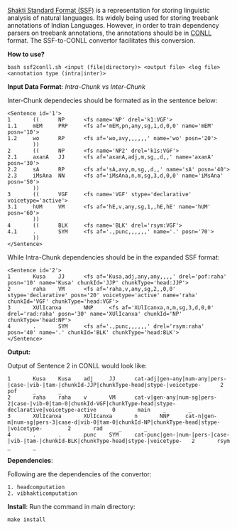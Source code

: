 [Shakti Standard Format (SSF)](http://ltrc.iiit.ac.in/nlptools2010/files/documents/SSF.pdf) is a representation for storing linguistic analysis of natural languages. Its widely being used for storing treebank annotations of Indian Languages. However, in order to train dependency parsers on treebank annotations, the annotations should be in [CONLL](https://code.google.com/p/clearparser/wiki/DataFormat) format. The SSF-to-CONLL convertor facilitates this conversion.

__How to use?__
```
bash ssf2conll.sh <input (file|directory)> <output file> <log file> <annotation type (intra|inter)>
```
__Input Data Format__: *Intra-Chunk vs Inter-Chunk*

Inter-Chunk dependecies should be formated as in the sentence below:
```
<Sentence id='1'>
1       ((      NP      <fs name='NP' drel='k1:VGF'>
1.1     mEM     PRP     <fs af='mEM,pn,any,sg,1,d,0,0' name='mEM' posn='10'>
1.2     wo      RP      <fs af='wo,avy,,,,,,' name='wo' posn='20'>
        ))
2       ((      NP      <fs name='NP2' drel='k1s:VGF'>
2.1     axanA   JJ      <fs af='axanA,adj,m,sg,,d,,' name='axanA' posn='30'>
2.2     sA      RP      <fs af='sA,avy,m,sg,,d,,' name='sA' posn='40'>
2.3     iMsAna  NN      <fs af='iMsAna,n,m,sg,3,d,0,0' name='iMsAna' posn='50'>
        ))
3       ((      VGF     <fs name='VGF' stype='declarative' voicetype='active'>
3.1     hUM     VM      <fs af='hE,v,any,sg,1,,hE,hE' name='hUM' posn='60'>
        ))
4       ((      BLK     <fs name='BLK' drel='rsym:VGF'>
4.1     .       SYM     <fs af='.,punc,,,,,,' name='.' posn='70'>
        ))
</Sentence>
```
While Intra-Chunk dependencies should be in the expanded SSF format:
```
<Sentence id='2'>
1       Kusa    JJ      <fs af='Kusa,adj,any,any,,,,' drel='pof:raha' posn='10' name='Kusa' chunkId='JJP' chunkType='head:JJP'>
2       raha    VM      <fs af='raha,v,any,sg,2,,0,0' stype='declarative' posn='20' voicetype='active' name='raha' chunkId='VGF' chunkType='head:VGF'>
3       XUlIcanxa       NNP     <fs af='XUlIcanxa,n,m,sg,3,d,0,0' drel='rad:raha' posn='30' name='XUlIcanxa' chunkId='NP' chunkType='head:NP'>
4       .       SYM     <fs af='.,punc,,,,,,' drel='rsym:raha' posn='40' name='.' chunkId='BLK' chunkType='head:BLK'>
</Sentence>
```
__Output:__

Output of Sentence 2 in CONLL would look like:
```
1       Kusa    Kusa    adj     JJ      cat-adj|gen-any|num-any|pers-|case-|vib-|tam-|chunkId-JJP|chunkType-head|stype-|voicetype-      2       pof     _       _
2       raha    raha    v       VM      cat-v|gen-any|num-sg|pers-2|case-|vib-0|tam-0|chunkId-VGF|chunkType-head|stype-declarative|voicetype-active     0       main    _       _
3       XUlIcanxa       XUlIcanxa       n       NNP     cat-n|gen-m|num-sg|pers-3|case-d|vib-0|tam-0|chunkId-NP|chunkType-head|stype-|voicetype-        2       rad     _       _
4       .       .       punc    SYM     cat-punc|gen-|num-|pers-|case-|vib-|tam-|chunkId-BLK|chunkType-head|stype-|voicetype-   2       rsym    _       _
```
__Dependencies__:

Following are the dependencies of the convertor:
```
1. headcomputation
2. vibhakticomputation
```
__Install__:
Run the command in main directory:
```
make install
```
